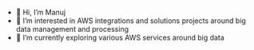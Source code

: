 - 👋 Hi, I’m Manuj
- 👀 I’m interested in AWS integrations and solutions projects around big data management and processing
- 🌱 I’m currently exploring various AWS services around big data

<!---
mbbhalla/mbbhalla is a ✨ special ✨ repository because its `README.md` (this file) appears on your GitHub profile.
You can click the Preview link to take a look at your changes.
--->
